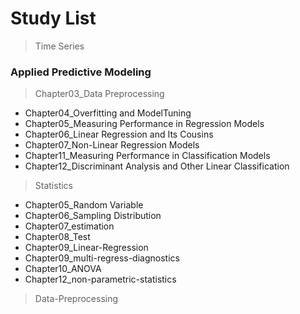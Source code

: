# Study List

> Time Series

### Applied Predictive Modeling
> Chapter03_Data Preprocessing
* Chapter04_Overfitting and ModelTuning
* Chapter05_Measuring Performance in Regression Models
* Chapter06_Linear Regression and Its Cousins
* Chapter07_Non-Linear Regression Models
* Chapter11_Measuring Performance in Classification Models
* Chapter12_Discriminant Analysis and Other Linear Classification

> Statistics  
* Chapter05_Random Variable
* Chapter06_Sampling Distribution
* Chapter07_estimation
* Chapter08_Test
* Chapter09_Linear-Regression
* Chapter09_multi-regress-diagnostics
* Chapter10_ANOVA
* Chapter12_non-parametric-statistics

> Data-Preprocessing
